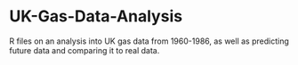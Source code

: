 # UK-Gas-Data-Analysis
R files on an analysis into UK gas data from 1960-1986, as well as predicting future data and comparing it to real data.
